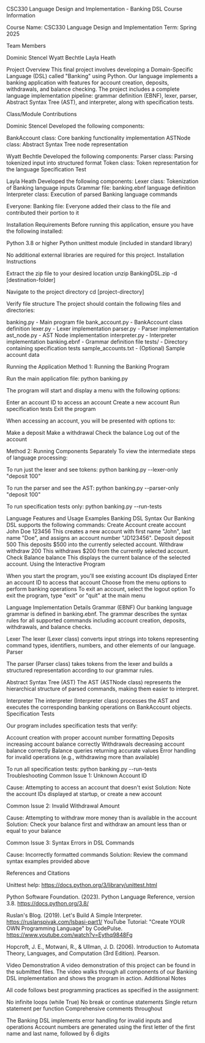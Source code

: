 CSC330 Language Design and Implementation - Banking DSL
Course Information

Course Name: CSC330 Language Design and Implementation
Term: Spring 2025

Team Members

Dominic Stencel
Wyatt Bechtle
Layla Heath

Project Overview
This final project involves developing a Domain-Specific Language (DSL) called "Banking" using Python. Our language implements a banking application with features for account creation, deposits, withdrawals, and balance checking. The project includes a complete language implementation pipeline: grammar definition (EBNF), lexer, parser, Abstract Syntax Tree (AST), and interpreter, along with specification tests.

Class/Module Contributions

Dominic Stencel
Developed the following components:

BankAccount class: Core banking functionality implementation
ASTNode class: Abstract Syntax Tree node representation


Wyatt Bechtle
Developed the following components:
Parser class: Parsing tokenized input into structured format
Token class: Token representation for the language
Specification Test


Layla Heath
Developed the following components:
Lexer class: Tokenization of Banking language inputs
Grammar file: banking.ebnf language definition
Interpreter class: Execution of parsed Banking language commands



Everyone:
Banking file: Everyone added their class to the file and contributed their portion to it






Installation Requirements
Before running this application, ensure you have the following installed:

Python 3.8 or higher
Python unittest module (included in standard library)

No additional external libraries are required for this project.
Installation Instructions

Extract the zip file to your desired location
unzip BankingDSL.zip -d [destination-folder]

Navigate to the project directory
cd [project-directory]

Verify file structure
The project should contain the following files and directories:

banking.py - Main program file
bank_account.py - BankAccount class definition
lexer.py - Lexer implementation
parser.py - Parser implementation
ast_node.py - AST Node implementation
interpreter.py - Interpreter implementation
banking.ebnf - Grammar definition file
tests/ - Directory containing specification tests
sample_accounts.txt - (Optional) Sample account data



Running the Application
Method 1: Running the Banking Program

Run the main application file:
python banking.py

The program will start and display a menu with the following options:

Enter an account ID to access an account
Create a new account
Run specification tests
Exit the program


When accessing an account, you will be presented with options to:

Make a deposit
Make a withdrawal
Check the balance
Log out of the account



Method 2: Running Components Separately
To view the intermediate steps of language processing:

To run just the lexer and see tokens:
python banking.py --lexer-only "deposit 100"

To run the parser and see the AST:
python banking.py --parser-only "deposit 100"

To run specification tests only:
python banking.py --run-tests


Language Features and Usage Examples
Banking DSL Syntax
Our Banking DSL supports the following commands:
Create Account
create account John Doe 123456
This creates a new account with first name "John", last name "Doe", and assigns an account number "JD123456".
Deposit
deposit 500
This deposits $500 into the currently selected account.
Withdraw
withdraw 200
This withdraws $200 from the currently selected account.
Check Balance
balance
This displays the current balance of the selected account.
Using the Interactive Program

When you start the program, you'll see existing account IDs displayed
Enter an account ID to access that account
Choose from the menu options to perform banking operations
To exit an account, select the logout option
To exit the program, type "exit" or "quit" at the main menu

Language Implementation Details
Grammar (EBNF)
Our banking language grammar is defined in banking.ebnf. The grammar describes the syntax rules for all supported commands including account creation, deposits, withdrawals, and balance checks.

Lexer
The lexer (Lexer class) converts input strings into tokens representing command types, identifiers, numbers, and other elements of our language.
Parser

The parser (Parser class) takes tokens from the lexer and builds a structured representation according to our grammar rules.

Abstract Syntax Tree (AST)
The AST (ASTNode class) represents the hierarchical structure of parsed commands, making them easier to interpret.

Interpreter
The interpreter (Interpreter class) processes the AST and executes the corresponding banking operations on BankAccount objects.
Specification Tests

Our program includes specification tests that verify:

Account creation with proper account number formatting
Deposits increasing account balance correctly
Withdrawals decreasing account balance correctly
Balance queries returning accurate values
Error handling for invalid operations (e.g., withdrawing more than available)

To run all specification tests:
python banking.py --run-tests
Troubleshooting
Common Issue 1: Unknown Account ID

Cause: Attempting to access an account that doesn't exist
Solution: Note the account IDs displayed at startup, or create a new account

Common Issue 2: Invalid Withdrawal Amount

Cause: Attempting to withdraw more money than is available in the account
Solution: Check your balance first and withdraw an amount less than or equal to your balance

Common Issue 3: Syntax Errors in DSL Commands

Cause: Incorrectly formatted commands
Solution: Review the command syntax examples provided above

References and Citations

Unittest help: https://docs.python.org/3/library/unittest.html

Python Software Foundation. (2023). Python Language Reference, version 3.8. https://docs.python.org/3.8/

Ruslan's Blog. (2019). Let's Build A Simple Interpreter. https://ruslanspivak.com/lsbasi-part1/
YouTube Tutorial: "Create YOUR OWN Programming Language" by CodePulse. https://www.youtube.com/watch?v=Eythq9848Fg

Hopcroft, J. E., Motwani, R., & Ullman, J. D. (2006). Introduction to Automata Theory, Languages, and Computation (3rd Edition). Pearson.

Video Demonstration
A video demonstration of this project can be found in the submitted files. The video walks through all components of our Banking DSL implementation and shows the program in action.
Additional Notes

All code follows best programming practices as specified in the assignment:

No infinite loops (while True)
No break or continue statements
Single return statement per function
Comprehensive comments throughout


The Banking DSL implements error handling for invalid inputs and operations
Account numbers are generated using the first letter of the first name and last name, followed by 6 digits
